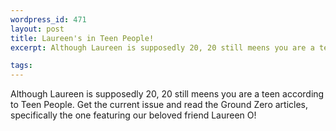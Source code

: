 ```yaml
--- 
wordpress_id: 471
layout: post
title: Laureen's in Teen People!
excerpt: Although Laureen is supposedly 20, 20 still meens you are a teen according to Teen People.  Get the current issue and read the Ground Zero articles, specifically the one featuring our beloved friend Laureen O!

tags: 
---
```


Although Laureen is supposedly 20, 20 still meens you are a teen according to Teen People.  Get the current issue and read the Ground Zero articles, specifically the one featuring our beloved friend Laureen O!
